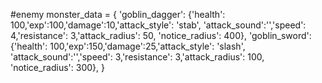 #enemy
monster_data = {
    'goblin_dagger': {'health': 100,'exp':100,'damage':10,'attack_style': 'stab', 'attack_sound':'','speed': 4,'resistance': 3,'attack_radius': 50, 'notice_radius': 400},
    'goblin_sword': {'health': 100,'exp':150,'damage':25,'attack_style': 'slash', 'attack_sound':'','speed': 3,'resistance': 3,'attack_radius': 100, 'notice_radius': 300},
}
